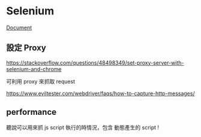# Selenium

[Document](https://www.selenium.dev/documentation/en/)

## 設定 Proxy

https://stackoverflow.com/questions/48498349/set-proxy-server-with-selenium-and-chrome

可利用 proxy 來抓取 request

https://www.eviltester.com/webdriver/faqs/how-to-capture-http-messages/

## performance

聽說可以用來抓 js script 執行的時情況，包含 動態產生的 script !
